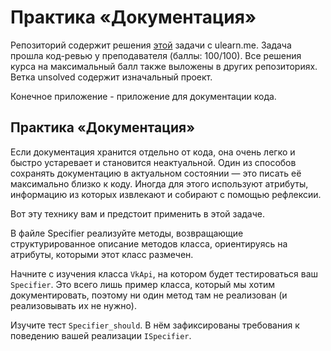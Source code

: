 # Практика «Документация»
Репозиторий содержит решения [этой](https://ulearn.me/course/basicprogramming2/Praktika_Dokumentatsiya__d6e4df45-0a2f-47c9-ad6d-19cc69e9c549) задачи с ulearn.me.
Задача прошла код-ревью у преподавателя (баллы: 100/100). Все решения курса на максимальный балл также выложены в других репозиториях.
Ветка unsolved содержит изначальный проект.

Конечное приложение - приложение для документации кода.

## Практика «Документация»
Если документация хранится отдельно от кода, она очень легко и быстро устаревает и становится неактуальной. Один из способов сохранять документацию в актуальном состоянии — это писать её максимально близко к коду. Иногда для этого используют атрибуты, информацию из которых извлекают и собирают с помощью рефлексии.

Вот эту технику вам и предстоит применить в этой задаче.

В файле Specifier реализуйте методы, возвращающие структурированное описание методов класса, ориентируясь на атрибуты, которыми этот класс размечен.

Начните с изучения класса  `VkApi`, на котором будет тестироваться ваш  `Specifier`. Это всего лишь пример класса, который мы хотим документировать, поэтому ни один метод там не реализован (и реализовывать их не нужно).

Изучите тест  `Specifier_should`. В нём зафиксированы требования к поведению вашей реализации  `ISpecifier`.
